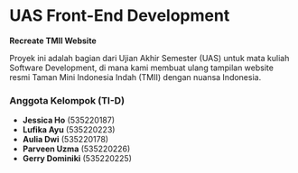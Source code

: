 # UAS Front-End Development  
**Recreate TMII Website**  

Proyek ini adalah bagian dari Ujian Akhir Semester (UAS) untuk mata kuliah Software Development, di mana kami membuat ulang tampilan website resmi Taman Mini Indonesia Indah (TMII) dengan nuansa Indonesia.

### Anggota Kelompok (TI-D)  
- **Jessica Ho** (535220187)  
- **Lufika Ayu** (535220223)  
- **Aulia Dwi** (535220178)  
- **Parveen Uzma** (535220226)  
- **Gerry Dominiki** (535220225)
